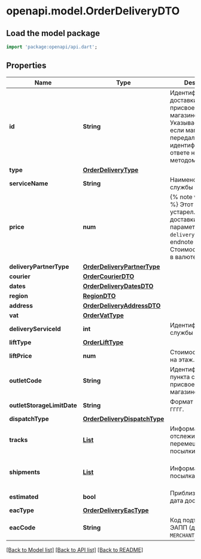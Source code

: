 # openapi.model.OrderDeliveryDTO

## Load the model package
```dart
import 'package:openapi/api.dart';
```

## Properties
Name | Type | Description | Notes
------------ | ------------- | ------------- | -------------
**id** | **String** | Идентификатор доставки, присвоенный магазином.  Указывается, только если магазин передал данный идентификатор в ответе на запрос методом [POST cart](../../pushapi/reference/cart.md).  | [optional] 
**type** | [**OrderDeliveryType**](OrderDeliveryType.md) |  | [optional] 
**serviceName** | **String** | Наименование службы доставки. | [optional] 
**price** | **num** | {% note warning \"\" %}  Этот параметр устарел. Стоимость доставки смотрите в параметре `deliveryTotal`.  {% endnote %}  Стоимость доставки в валюте заказа.  | [optional] 
**deliveryPartnerType** | [**OrderDeliveryPartnerType**](OrderDeliveryPartnerType.md) |  | [optional] 
**courier** | [**OrderCourierDTO**](OrderCourierDTO.md) |  | [optional] 
**dates** | [**OrderDeliveryDatesDTO**](OrderDeliveryDatesDTO.md) |  | [optional] 
**region** | [**RegionDTO**](RegionDTO.md) |  | [optional] 
**address** | [**OrderDeliveryAddressDTO**](OrderDeliveryAddressDTO.md) |  | [optional] 
**vat** | [**OrderVatType**](OrderVatType.md) |  | [optional] 
**deliveryServiceId** | **int** | Идентификатор службы доставки. | [optional] 
**liftType** | [**OrderLiftType**](OrderLiftType.md) |  | [optional] 
**liftPrice** | **num** | Стоимость подъема на этаж. | [optional] 
**outletCode** | **String** | Идентификатор пункта самовывоза, присвоенный магазином. | [optional] 
**outletStorageLimitDate** | **String** | Формат даты: `ДД-ММ-ГГГГ`.  | [optional] 
**dispatchType** | [**OrderDeliveryDispatchType**](OrderDeliveryDispatchType.md) |  | [optional] 
**tracks** | [**List<OrderTrackDTO>**](OrderTrackDTO.md) | Информация для отслеживания перемещений посылки. | [optional] [default to const []]
**shipments** | [**List<OrderShipmentDTO>**](OrderShipmentDTO.md) | Информация о посылках. | [optional] [default to const []]
**estimated** | **bool** | Приблизительная ли дата доставки. | [optional] 
**eacType** | [**OrderDeliveryEacType**](OrderDeliveryEacType.md) |  | [optional] 
**eacCode** | **String** | Код подтверждения ЭАПП (для типа `MERCHANT_TO_COURIER`).  | [optional] 

[[Back to Model list]](../README.md#documentation-for-models) [[Back to API list]](../README.md#documentation-for-api-endpoints) [[Back to README]](../README.md)


